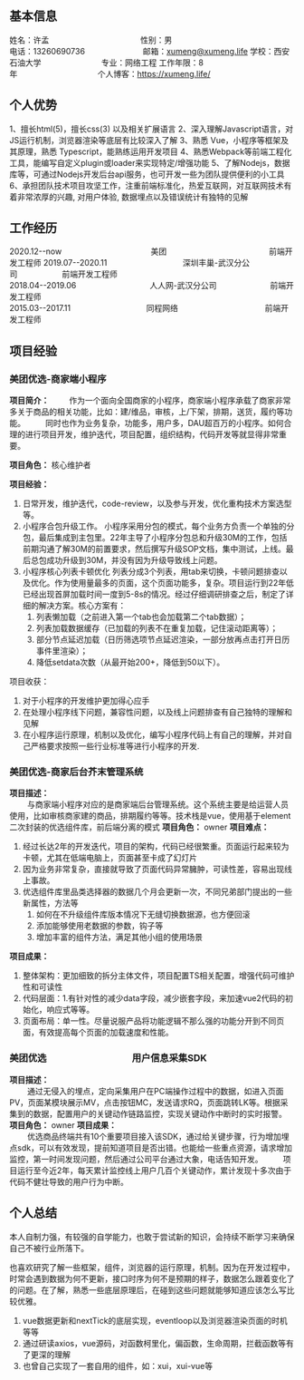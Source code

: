 ## 基本信息
姓名：许孟&nbsp;&nbsp;&nbsp;&nbsp;&nbsp;&nbsp;&nbsp;&nbsp;&nbsp;&nbsp;&nbsp;&nbsp;&nbsp;&nbsp;&nbsp;&nbsp;&nbsp;&nbsp;&nbsp;&nbsp;&nbsp;&nbsp;&nbsp;&nbsp;&nbsp;&nbsp;&nbsp;&nbsp;&nbsp;&nbsp;&nbsp;&nbsp;&nbsp;&nbsp;&nbsp;&nbsp;&nbsp;&nbsp;&nbsp;&nbsp;&nbsp;性别：男  
电话：13260690736&nbsp;&nbsp;&nbsp;&nbsp;&nbsp;&nbsp;&nbsp;&nbsp;&nbsp;&nbsp;&nbsp;&nbsp;&nbsp;&nbsp;&nbsp;&nbsp;&nbsp;&nbsp;&nbsp;&nbsp;&nbsp;&nbsp;&nbsp;&nbsp;&nbsp;&nbsp;邮箱：xumeng@xumeng.life 
学校：西安石油大学&nbsp;&nbsp;&nbsp;&nbsp;&nbsp;&nbsp;&nbsp;&nbsp;&nbsp;&nbsp;&nbsp;&nbsp;&nbsp;&nbsp;&nbsp;&nbsp;&nbsp;&nbsp;&nbsp;&nbsp;&nbsp;&nbsp;&nbsp;&nbsp;&nbsp;&nbsp;&nbsp;专业：网络工程
工作年限：8年&nbsp;&nbsp;&nbsp;&nbsp;&nbsp;&nbsp;&nbsp;&nbsp;&nbsp;&nbsp;&nbsp;&nbsp;&nbsp;&nbsp;&nbsp;&nbsp;&nbsp;&nbsp;&nbsp;&nbsp;&nbsp;&nbsp;&nbsp;&nbsp;&nbsp;&nbsp;&nbsp;&nbsp;&nbsp;&nbsp;&nbsp;&nbsp;&nbsp;&nbsp;&nbsp;&nbsp;个人博客：https://xumeng.life/

## 个人优势
1、擅长html(5)，擅长css(3) 以及相关扩展语言
2、深入理解Javascript语言，对JS运行机制，浏览器渲染等底层有比较深入了解
3、熟悉 Vue，小程序等框架及其原理，熟悉 Typescript，能熟练运用开发项目
4、熟悉Webpack等前端工程化工具，能编写自定义plugin或loader来实现特定/增强功能
5、了解Nodejs，数据库等，可通过Nodejs开发后台api服务，也可开发一些为团队提供便利的小工具
6、承担团队技术项目攻坚工作，注重前端标准化，热爱互联网，对互联网技术有着非常浓厚的兴趣, 对用户体验, 数据埋点以及错误统计有独特的见解

## 工作经历
2020.12--now&nbsp;&nbsp;&nbsp;&nbsp;&nbsp;&nbsp;&nbsp;&nbsp;&nbsp;&nbsp;&nbsp;&nbsp;&nbsp;&nbsp;&nbsp;&nbsp;&nbsp;&nbsp;&nbsp;&nbsp;&nbsp;&nbsp;&nbsp;&nbsp;&nbsp;&nbsp;&nbsp;&nbsp;&nbsp;&nbsp;&nbsp;&nbsp;&nbsp;&nbsp;&nbsp;&nbsp;&nbsp;&nbsp;&nbsp;&nbsp;美团&nbsp;&nbsp;&nbsp;&nbsp;&nbsp;&nbsp;&nbsp;&nbsp;&nbsp;&nbsp;&nbsp;&nbsp;&nbsp;&nbsp;&nbsp;&nbsp;&nbsp;&nbsp;&nbsp;&nbsp;&nbsp;&nbsp;&nbsp;&nbsp;&nbsp;&nbsp;&nbsp;&nbsp;&nbsp;&nbsp;&nbsp;&nbsp;&nbsp;&nbsp;&nbsp;&nbsp;&nbsp;&nbsp;&nbsp;&nbsp;&nbsp;&nbsp;&nbsp;&nbsp;&nbsp;&nbsp;前端开发工程师
2019.07--2020.11&nbsp;&nbsp;&nbsp;&nbsp;&nbsp;&nbsp;&nbsp;&nbsp;&nbsp;&nbsp;&nbsp;&nbsp;&nbsp;&nbsp;&nbsp;&nbsp;&nbsp;&nbsp;&nbsp;&nbsp;&nbsp;&nbsp;&nbsp;&nbsp;&nbsp;&nbsp;&nbsp;&nbsp;&nbsp;&nbsp;&nbsp;&nbsp;&nbsp;&nbsp;深圳丰巢-武汉分公司&nbsp;&nbsp;&nbsp;&nbsp;&nbsp;&nbsp;&nbsp;&nbsp;&nbsp;&nbsp;&nbsp;&nbsp;&nbsp;&nbsp;&nbsp;&nbsp;&nbsp;&nbsp;&nbsp;&nbsp;前端开发工程师  
2018.04--2019.06&nbsp;&nbsp;&nbsp;&nbsp;&nbsp;&nbsp;&nbsp;&nbsp;&nbsp;&nbsp;&nbsp;&nbsp;&nbsp;&nbsp;&nbsp;&nbsp;&nbsp;&nbsp;&nbsp;&nbsp;&nbsp;&nbsp;&nbsp;&nbsp;&nbsp;&nbsp;&nbsp;&nbsp;&nbsp;&nbsp;&nbsp;&nbsp;&nbsp;人人网-武汉分公司&nbsp;&nbsp;&nbsp;&nbsp;&nbsp;&nbsp;&nbsp;&nbsp;&nbsp;&nbsp;&nbsp;&nbsp;&nbsp;&nbsp;&nbsp;&nbsp;&nbsp;&nbsp;&nbsp;&nbsp;&nbsp;&nbsp;&nbsp;&nbsp;前端开发工程师  
2015.03--2017.11&nbsp;&nbsp;&nbsp;&nbsp;&nbsp;&nbsp;&nbsp;&nbsp;&nbsp;&nbsp;&nbsp;&nbsp;&nbsp;&nbsp;&nbsp;&nbsp;&nbsp;&nbsp;&nbsp;&nbsp;&nbsp;&nbsp;&nbsp;&nbsp;&nbsp;&nbsp;&nbsp;&nbsp;&nbsp;&nbsp;&nbsp;&nbsp;&nbsp;&nbsp;同程网络&nbsp;&nbsp;&nbsp;&nbsp;&nbsp;&nbsp;&nbsp;&nbsp;&nbsp;&nbsp;&nbsp;&nbsp;&nbsp;&nbsp;&nbsp;&nbsp;&nbsp;&nbsp;&nbsp;&nbsp;&nbsp;&nbsp;&nbsp;&nbsp;&nbsp;&nbsp;&nbsp;&nbsp;&nbsp;&nbsp;&nbsp;&nbsp;&nbsp;&nbsp;&nbsp;&nbsp;&nbsp;&nbsp;&nbsp;前端开发工程师

## 项目经验
### 美团优选-商家端小程序

**项目简介：**
&nbsp;&nbsp;&nbsp;&nbsp;&nbsp;&nbsp;&nbsp;&nbsp;作为一个面向全国商家的小程序，商家端小程序承载了商家非常多关于商品的相关功能，比如：建/维品，审核，上/下架，排期，送货，履约等功能。
&nbsp;&nbsp;&nbsp;&nbsp;&nbsp;&nbsp;&nbsp;&nbsp;同时也作为业务复杂，功能多，用户多，DAU超百万的小程序。如何合理的进行项目开发，维护迭代，项目配置，组织结构，代码开发等就显得非常重要。

**项目角色：** 核心维护者

**项目经验：** 
1. 日常开发，维护迭代，code-review，以及参与开发，优化重构技术方案选型等。
1. 小程序合包升级工作。
    小程序采用分包的模式，每个业务方负责一个单独的分包，最后集成到主包里。22年主导了小程序分包总和升级30M的工作，包括前期沟通了解30M的前置要求，然后撰写升级SOP文档，集中测试，上线。最后总包成功升级到30M，并没有因为升级导致线上问题。
2. 小程序核心列表卡顿优化
    列表分成3个列表，用tab来切换，卡顿问题排查以及优化。作为使用量最多的页面，这个页面功能多，复杂。项目运行到22年低已经出现首屏加载时间一度到5-8s的情况。经过仔细调研排查之后，制定了详细的解决方案。核心方案有：
    1. 列表懒加载（之前进入第一个tab也会加载第二个tab数据）；
    2. 列表加载数据缓存（已加载的列表不在重复加载，记住滚动距离等）；
    3. 部分节点延迟加载（日历筛选项节点延迟渲染，一部分放再点击打开日历事件里渲染）；
    4. 降低setdata次数（从最开始200+，降低到50以下）。

项目收获：
1. 对于小程序的开发维护更加得心应手
2. 在处理小程序线下问题，兼容性问题，以及线上问题排查有自己独特的理解和见解
3. 在小程序运行原理，机制以及优化，编写小程序代码上有自己的理解，并对自己严格要求按照一些行业标准等进行小程序的开发.

### 美团优选-商家后台芥末管理系统

**项目描述：**  
&nbsp;&nbsp;&nbsp;&nbsp;&nbsp;&nbsp;&nbsp;&nbsp;与商家端小程序对应的是商家端后台管理系统。这个系统主要是给运营人员使用，比如审核商家建的商品，排期履约等等。技术栈是vue，使用基于element二次封装的优选组件库，前后端分离的模式
**项目角色：** owner
**项目难点：** 
1. 经过长达2年的开发迭代，项目的架构，代码已经很繁重。页面运行起来较为卡顿，尤其在低端电脑上，页面甚至卡成了幻灯片
2. 因为业务非常复杂，直接就导致了页面代码异常臃肿，可读性差，容易出现线上事故。
3. 优选组件库里品类选择器的数据几个月会更新一次，不同兄弟部门提出的一些新属性，方法等
    1. 如何在不升级组件库版本情况下无缝切换数据源，也方便回滚
    2. 添加能够使用老数据的参数，钩子等
    3. 增加丰富的组件方法，满足其他小组的使用场景

**项目成果：**  
1. 整体架构：更加细致的拆分主体文件，项目配置TS相关配置，增强代码可维护性和可读性
2. 代码层面：1.有针对性的减少data字段，减少嵌套字段，来加速vue2代码的初始化，响应式等等。
3. 页面布局：单一性。尽量说服产品将功能逻辑不那么强的功能分开到不同页面，有效提高每个页面的加载速度和性能。

### 美团优选&nbsp;&nbsp;&nbsp;&nbsp;&nbsp;&nbsp;&nbsp;&nbsp;&nbsp;&nbsp;&nbsp;&nbsp;&nbsp;&nbsp;&nbsp;&nbsp;&nbsp;&nbsp;&nbsp;&nbsp;&nbsp;&nbsp;&nbsp;&nbsp;&nbsp;&nbsp;&nbsp;&nbsp;&nbsp;&nbsp;&nbsp;&nbsp;&nbsp;&nbsp;&nbsp;&nbsp;&nbsp;&nbsp;&nbsp;用户信息采集SDK

**项目描述：**  
&nbsp;&nbsp;&nbsp;&nbsp;&nbsp;&nbsp;&nbsp;&nbsp;通过无侵入的埋点，定向采集用户在PC端操作过程中的数据，如进入页面PV，页面某模块展示MV，点击按钮MC，发送请求RQ，页面跳转LK等。根据采集到的数据，配置用户的关键动作链路监控，实现关键动作中断时的实时报警。
**项目角色：** owner
**项目成果：**  
&nbsp;&nbsp;&nbsp;&nbsp;&nbsp;&nbsp;&nbsp;&nbsp;优选商品终端共有10个重要项目接入该SDK，通过给关键步骤，行为增加埋点sdk，可以有效发现，提前知道项目是否出错。也能给一些重点资源，请求增加监控，第一时间发现问题，然后通过公司平台通过大象，电话告知开发。
&nbsp;&nbsp;&nbsp;&nbsp;&nbsp;&nbsp;&nbsp;&nbsp;项目运行至今近2年，每天累计监控线上用户几百个关键动作，累计发现十多次由于代码不健壮导致的用户行为中断。

## 个人总结
本人自制力强，有较强的自学能力，也敢于尝试新的知识，会持续不断学习来确保自己不被行业所落下。

也喜欢研究了解一些框架，组件，浏览器的运行原理，机制。因为在开发过程中，时常会遇到数据为何不更新，接口时序为何不是预期的样子，数据怎么跟着变化了的问题。在了解，熟悉一些底层原理后，在碰到这些问题就能够知道应该怎么写比较优雅。
1. vue数据更新和nextTick的底层实现，eventloop以及浏览器渲染页面的时机等等
2. 通过研读axios，vue源码，对函数柯里化，偏函数，生命周期，拦截函数等有了更深的理解
3. 也曾自己实现了一套自用的组件，如：xui，xui-vue等